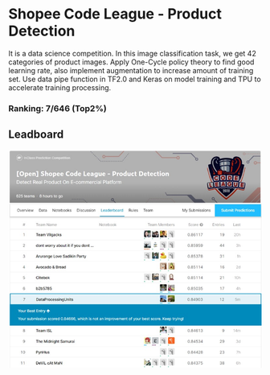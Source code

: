 # Shopee Code League - Product Detection  
It is a data science competition. In this image classification task, we get  42 categories of product images. Apply One-Cycle policy theory to find good learning rate, also implement augmentation to increase amount of training set. Use data pipe function in TF2.0  and Keras on model training and TPU to accelerate training processing. 
### Ranking: 7/646 (Top2%)
## Leadboard 
<img src="pic/leaderboard.jpg">
